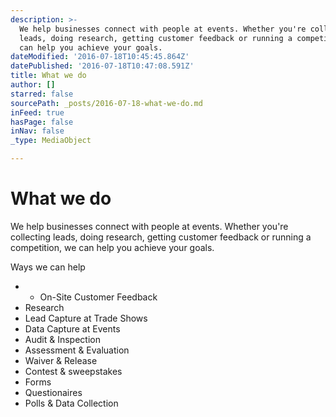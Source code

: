 ```yaml
---
description: >-
  We help businesses connect with people at events. Whether you're collecting
  leads, doing research, getting customer feedback or running a competition, we
  can help you achieve your goals.
dateModified: '2016-07-18T10:45:45.864Z'
datePublished: '2016-07-18T10:47:08.591Z'
title: What we do
author: []
starred: false
sourcePath: _posts/2016-07-18-what-we-do.md
inFeed: true
hasPage: false
inNav: false
_type: MediaObject

---
```

# What we do

We help businesses connect with people at events. Whether you're collecting leads, doing research, getting customer feedback or running a competition, we can help you achieve your goals.

Ways we can help

*   * On-Site Customer Feedback
  * Research
  * Lead Capture at Trade Shows
  * Data Capture at Events
  * Audit & Inspection
  * Assessment & Evaluation
  * Waiver & Release
  * Contest & sweepstakes
  * Forms
  * Questionaires
  * Polls & Data Collection